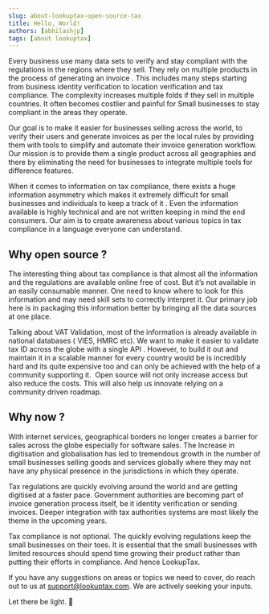 ```yaml
---
slug: about-lookuptax-open-source-tax
title: Hello, World!
authors: [abhilashjp]
tags: [about lookuptax]
---
```



Every business use many data sets to verify and stay compliant with the regulations in the regions where they sell. They rely on multiple products in the process of generating an invoice . This includes many steps starting from business identity verification to location verification and tax compliance. The complexity increases multiple folds if they sell in multiple countries. It often becomes costlier and painful for Small businesses to stay compliant in the areas they operate.

Our goal is to make it easier for businesses selling across the world, to verify their users and generate invoices as per the local rules by providing them with tools to simplify and automate their invoice generation workflow.  Our mission is to provide them a single product across all geographies and there by eliminating the need for businesses to integrate multiple tools for difference features.

When it comes to information on tax compliance, there exists a huge information asymmetry which makes it extremely difficult for small businesses and individuals to keep a track of it . Even the information available is highly technical and are not written keeping in mind the end consumers. Our aim is to create awareness about various topics in tax compliance in a language everyone can understand.  

## Why open source ?
The interesting thing about tax compliance is that almost all the information and the regulations are available online free of cost. But it’s not available in an easily consumable manner.  One need to know where to look for this information and may need skill sets to correctly interpret it. Our primary job here is in packaging this information better by bringing all the data sources at one place. 

Talking about VAT Validation, most of the information is already available in national databases ( VIES, HMRC etc). We want to make it easier to validate tax ID across the globe with a single API . However, to build it out and maintain it in a scalable manner for every country would be is incredibly hard and its quite expensive too and can only be achieved with the help of a community supporting it. 
Open source will not only increase access but also reduce the costs. This will also help us innovate relying on a community driven roadmap. 
 

## Why now ?
With internet services,  geographical borders no longer creates a barrier for sales across the globe especially for software sales. The Increase in digitisation and globalisation has led to tremendous growth in the number of small businesses selling goods and services globally where they may not have any physical presence in the jurisdictions in which they operate.  

Tax regulations are quickly evolving around the world and are getting digitised at a faster pace. Government authorities are becoming part of invoice generation process itself, be it identity verification or sending invoices. Deeper integration with tax authorities systems are most likely the theme in the upcoming years. 

Tax compliance is not optional. The quickly evolving regulations keep the small businesses on their toes. It is essential that the small businesses with limited resources should spend time growing their product rather than putting their efforts in compliance. And hence LookupTax.


If you have any suggestions on areas or topics we need to cover, do reach out to us at support@lookuptax.com. We are actively seeking your inputs.


Let there be light. 🖖
